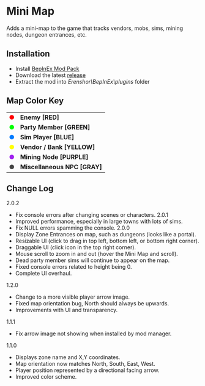 # Mini Map

Adds a mini-map to the game that tracks vendors, mobs, sims, mining nodes, dungeon entrances, etc.

## Installation
- Install [BepInEx Mod Pack](https://thunderstore.io/package/bbepis/BepInExPack/)
- Download the latest [release]()
- Extract the mod into *Erenshor\BepInEx\plugins* folder

## Map Color Key

<table>
  <tr>
    <td><span style="display:inline-block;width:12px;height:12px;background-color:#ff0000;border-radius:50%;"></span></td>
    <td><strong>Enemy [RED]</strong></td>
  </tr>
  <tr>
    <td><span style="display:inline-block;width:12px;height:12px;background-color:#00ff00;border-radius:50%;"></span></td>
    <td><strong>Party Member [GREEN]</strong></td>
  </tr>
  <tr>
    <td><span style="display:inline-block;width:12px;height:12px;background-color:#007bff;border-radius:50%;"></span></td>
    <td><strong>Sim Player [BLUE]</strong></td>
  </tr>
  <tr>
    <td><span style="display:inline-block;width:12px;height:12px;background-color:#ffff00;border-radius:50%;"></span></td>
    <td><strong>Vendor / Bank [YELLOW]</strong></td>
  </tr>
  <tr>
    <td><span style="display:inline-block;width:12px;height:12px;background-color:#a020f0;border-radius:50%;"></span></td>
    <td><strong>Mining Node [PURPLE]</strong></td>
  </tr>
  <tr>
    <td><span style="display:inline-block;width:12px;height:12px;background-color:#444444;border-radius:50%;"></span></td>
    <td><strong>Miscellaneous NPC [GRAY]</strong></td>
  </tr>
</table>

## Change Log
2.0.2
- Fix console errors after changing scenes or characters.
2.0.1
- Improved performance, especially in large towns with lots of sims.
- Fix NULL errors spamming the console.
2.0.0
- Display Zone Entrances on map, such as dungeons (looks like a portal).
- Resizable UI (click to drag in top left, bottom left, or bottom right corner).
- Draggable UI (click icon in the top right corner).
- Mouse scroll to zoom in and out (hover the Mini Map and scroll).
- Dead party member sims will continue to appear on the map.
- Fixed console errors related to height being 0.
- Complete UI overhaul.

1.2.0
- Change to a more visible player arrow image.
- Fixed map orientation bug, North should always be upwards.
- Improvements with UI and transparency.

1.1.1
- Fix arrow image not showing when installed by mod manager.

1.1.0
- Displays zone name and X,Y coordinates.
- Map orientation now matches North, South, East, West.
- Player position represented by a directional facing arrow.
- Improved color scheme.